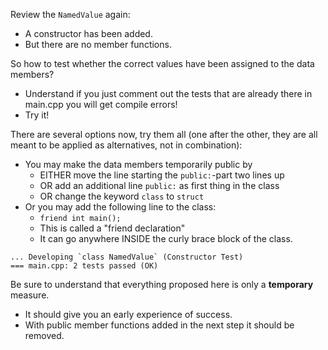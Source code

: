 Review the `NamedValue` again:

-   A constructor has been added.
-   But there are no member functions.

So how to test whether the correct values have been assigned
to the data members?

-   Understand if you just comment out the tests that are
    already there in main.cpp you will get compile errors!
-   Try it!

There are several options now, try them all (one after the
other, they are all meant to be applied as alternatives, not
in combination):

-   You may make the data members temporarily public by
    -   EITHER move the line starting the `public:`-part two
        lines up
    -   OR add an additional line `public:` as first thing
        in the class
    -   OR change the keyword `class` to `struct`
-   Or you may add the following line to the class:
    -   `friend int main();`
    -   This is called a "friend declaration"
    -   It can go anywhere INSIDE the curly brace block of
        the class.

```
... Developing `class NamedValue` (Constructor Test)
=== main.cpp: 2 tests passed (OK)
```

Be sure to understand that everything proposed here is only
a **temporary** measure.

-   It should give you an early experience of success.
-   With public member functions added in the next step it
    should be removed.